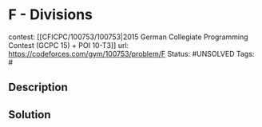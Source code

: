 # F - Divisions

contest: [[CFICPC/100753/100753|2015 German Collegiate Programming Contest (GCPC 15) + POI 10-T3]]
url: https://codeforces.com/gym/100753/problem/F
Status: #UNSOLVED
Tags: #

## Description

## Solution

